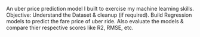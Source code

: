 An uber price prediction model I built to exercise my machine learning skills. 
Objective:
Understand the Dataset & cleanup (if required).
Build Regression models to predict the fare price of uber ride.
Also evaluate the models & compare thier respective scores like R2, RMSE, etc.
